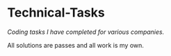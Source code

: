 # Technical-Tasks

*Coding tasks I have completed for various companies.*

All solutions are passes and all work is my own.